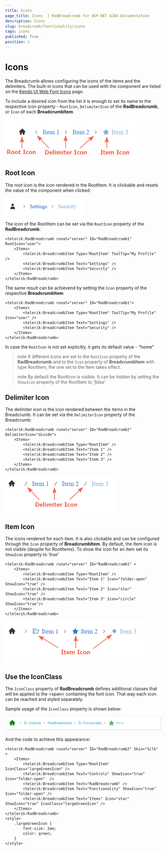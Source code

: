```yaml
---
title: Icons
page_title: Icons  | RadBreadcrumb for ASP.NET AJAX Documentation
description: Icons 
slug: breadcrumb/functionality/icons
tags: icons
published: True
position: 1
---
```


# Icons

The Breadcrumb allows configuring the icons of the items and the delimiters. The built-in icons that can be used with the component are listed on the [Kendo UI Web Font Icons](https://docs.telerik.com/kendo-ui/styles-and-layout/icons-web#list-of-font-icons) page.

To include a desired icon from the list it is enough to set its name to the respective icon property - `RootIcon`, `DelimiterIcon` of the **RadBreadcrumb**, or `Icon` of each **BreadcrumbItem**.

![Icon types](../images/breadcrumb-functionality-icons-elements.png)

## Root Icon

The root icon is the icon rendered in the RootItem. It is clickable and resets the value of the component when clicked.

![Change RootIcon](../images/breadcrumb-functionality-icons-rootIcon.png)

The icon of the RootItem can be set via the `RootIcon` property of the **RadBreadcrumb**:

````ASPX
<telerik:RadBreadcrumb runat="server" ID="RadBreadcrumb1" RootIcon="user">
    <Items>
        <telerik:BreadcrumbItem Type="RootItem" ToolTip="My Profile" />
        <telerik:BreadcrumbItem Text="Settings" />
        <telerik:BreadcrumbItem Text="Security" />
    </Items>
</telerik:RadBreadcrumb>
````

The same result can be achievend by setting the `Icon` property of the respective **BreadcrumbItem**

````ASPX
<telerik:RadBreadcrumb runat="server" ID="RadBreadcrumb1">
    <Items>
        <telerik:BreadcrumbItem Type="RootItem" ToolTip="My Profile" Icon="user" />
        <telerik:BreadcrumbItem Text="Settings" />
        <telerik:BreadcrumbItem Text="Security" />
    </Items>
</telerik:RadBreadcrumb>
````

In case the `RootIcon` is not set explicitly, it gets its default value - "home"

>note If different icons are set to the `RootIcon` property of the **RadBreadcrumb** and to the `Icon` property of **BreadcrumbItem** with type RootItem, the one set to the Item takes effect.

>note By default the RootIcon is visible. It can be hidden by setting the `ShowIcon` property of the RootItem to *'false'* 

## Delimiter Icon

The delimiter icon is the icon rendered between the items in the Breadcrumb. It can be set via the `DelimiterIcon` property of the Breadcrumb:

````ASPX
<telerik:RadBreadcrumb runat="server" ID="RadBreadcrumb2" DelimiterIcon="divide">
    <Items>
        <telerik:BreadcrumbItem Type="RootItem" />
        <telerik:BreadcrumbItem Text="Item 1" />
        <telerik:BreadcrumbItem Text="Item 2" />
        <telerik:BreadcrumbItem Text="Item 3" />
    </Items>
</telerik:RadBreadcrumb>
````

![DelimiterIcon](../images/breadcrumb-functionality-icons-delimiterIcon.png)


## Item Icon

The icons rendered for each item. It is also clickable and can be configured through the `Icon` property of **BreadcrumbItem**. By default, the Item icon is not visible (despite for RootItems). To show the icon for an item set its `ShowIcon` property to *'true'*

````ASPX
<telerik:RadBreadcrumb runat="server" ID="RadBreadcrumb1" >
    <Items>
        <telerik:BreadcrumbItem Type="RootItem" />
        <telerik:BreadcrumbItem Text="Item 1" Icon="folder-open" ShowIcon="true" />
        <telerik:BreadcrumbItem Text="Item 2" Icon="star" ShowIcon="true" />
        <telerik:BreadcrumbItem Text="Item 3" Icon="circle" ShowIcon="true"/>
    </Items>
</telerik:RadBreadcrumb>
````

![DelimiterIcon](../images/breadcrumb-functionality-icons-itemIcon.png)


## Use the IconClass

The `IconClass` property of **RadBreadcrumb** defines additional classes that will be applied to the &lt;span&gt; containing the font icon. That way each icon can be reached and styled separately.

Sample usage of the `IconClass` property is shown below:

![IconClass usage](../images/breadcrumb-functionality-icons-iconClass.png)

And the code to achieve this appearance:

````ASPX
<telerik:RadBreadcrumb runat="server" ID="RadBreadcrumb2" Skin="Silk" >
    <Items>
        <telerik:BreadcrumbItem Type="RootItem" IconClass="largeGreenIcon" />
        <telerik:BreadcrumbItem Text="Controls" ShowIcon="true" Icon="folder-open"  />
        <telerik:BreadcrumbItem Text="RadBreadcrumb" />
        <telerik:BreadcrumbItem Text="Functionality" ShowIcon="true" Icon="folder-open" />
        <telerik:BreadcrumbItem Text="Items" Icon="star" ShowIcon="true" IconClass="largeGreenIcon" />
    </Items>
</telerik:RadBreadcrumb>
<style>
    .largeGreenIcon {
        font-size: 2em;
        color: green;
    }
</style>
````
 

